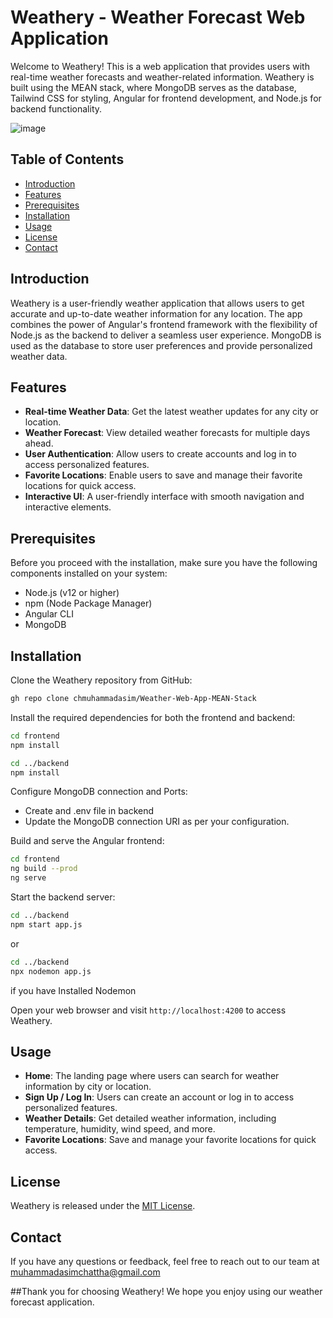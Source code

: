 # Weathery - Weather Forecast Web Application

Welcome to Weathery! This is a web application that provides users with real-time weather forecasts and weather-related information. Weathery is built using the MEAN stack, where MongoDB serves as the database, Tailwind CSS for styling, Angular for frontend development, and Node.js for backend functionality.

![image](https://github.com/chmuhammadasim/Weather-Web-App-MEAN-Stack/assets/89093185/056a1918-7804-44df-ae47-8ba68085bec0)

## Table of Contents

- [Introduction](#introduction)
- [Features](#features)
- [Prerequisites](#prerequisites)
- [Installation](#installation)
- [Usage](#usage)
- [License](#license)
- [Contact](#contact)

## Introduction

Weathery is a user-friendly weather application that allows users to get accurate and up-to-date weather information for any location. The app combines the power of Angular's frontend framework with the flexibility of Node.js as the backend to deliver a seamless user experience. MongoDB is used as the database to store user preferences and provide personalized weather data.

## Features

- **Real-time Weather Data**: Get the latest weather updates for any city or location.
- **Weather Forecast**: View detailed weather forecasts for multiple days ahead.
- **User Authentication**: Allow users to create accounts and log in to access personalized features.
- **Favorite Locations**: Enable users to save and manage their favorite locations for quick access.
- **Interactive UI**: A user-friendly interface with smooth navigation and interactive elements.

## Prerequisites

Before you proceed with the installation, make sure you have the following components installed on your system:

- Node.js (v12 or higher)
- npm (Node Package Manager)
- Angular CLI
- MongoDB

## Installation

  Clone the Weathery repository from GitHub:

```bash
gh repo clone chmuhammadasim/Weather-Web-App-MEAN-Stack
```

  Install the required dependencies for both the frontend and backend:

```bash
cd frontend
npm install

cd ../backend
npm install
```

  Configure MongoDB connection and Ports:

   - Create and .env file in backend
   - Update the MongoDB connection URI as per your configuration.

  Build and serve the Angular frontend:

```bash
cd frontend
ng build --prod
ng serve
```

  Start the backend server:

```bash
cd ../backend
npm start app.js
```
  or 
```bash
cd ../backend
npx nodemon app.js
```
  if you have Installed Nodemon

  Open your web browser and visit `http://localhost:4200` to access Weathery.

## Usage

- **Home**: The landing page where users can search for weather information by city or location.
- **Sign Up / Log In**: Users can create an account or log in to access personalized features.
- **Weather Details**: Get detailed weather information, including temperature, humidity, wind speed, and more.
- **Favorite Locations**: Save and manage your favorite locations for quick access.



## License

Weathery is released under the [MIT License](LICENSE).

## Contact

If you have any questions or feedback, feel free to reach out to our team at [muhammadasimchattha@gmail.com](mailto:muhammadasimchattha@gmail.com)

##Thank you for choosing Weathery! We hope you enjoy using our weather forecast application.
